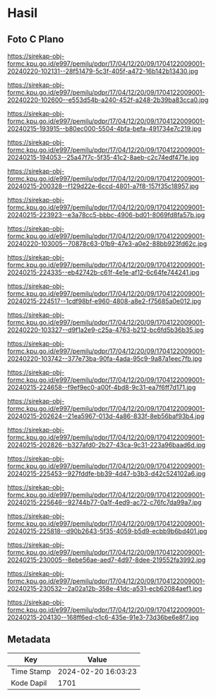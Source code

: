 # Hasil

## Foto C Plano

https://sirekap-obj-formc.kpu.go.id/e997/pemilu/pdpr/17/04/12/20/09/1704122009001-20240220-102131--28f51479-5c3f-405f-a472-16b142b13430.jpg

https://sirekap-obj-formc.kpu.go.id/e997/pemilu/pdpr/17/04/12/20/09/1704122009001-20240220-102600--e553d54b-a240-452f-a248-2b39ba83cca0.jpg

https://sirekap-obj-formc.kpu.go.id/e997/pemilu/pdpr/17/04/12/20/09/1704122009001-20240215-193915--b80ec000-5504-4bfa-befa-491734e7c219.jpg

https://sirekap-obj-formc.kpu.go.id/e997/pemilu/pdpr/17/04/12/20/09/1704122009001-20240215-194053--25a47f7c-5f35-41c2-8aeb-c2c74edf471e.jpg

https://sirekap-obj-formc.kpu.go.id/e997/pemilu/pdpr/17/04/12/20/09/1704122009001-20240215-200328--f129d22e-6ccd-4801-a7f8-157f35c18957.jpg

https://sirekap-obj-formc.kpu.go.id/e997/pemilu/pdpr/17/04/12/20/09/1704122009001-20240215-223923--e3a78cc5-bbbc-4906-bd01-8069fd8fa57b.jpg

https://sirekap-obj-formc.kpu.go.id/e997/pemilu/pdpr/17/04/12/20/09/1704122009001-20240220-103005--70878c63-01b9-47e3-a0e2-88bb923fd62c.jpg

https://sirekap-obj-formc.kpu.go.id/e997/pemilu/pdpr/17/04/12/20/09/1704122009001-20240215-224335--eb42742b-c61f-4e1e-af12-6c64fe744241.jpg

https://sirekap-obj-formc.kpu.go.id/e997/pemilu/pdpr/17/04/12/20/09/1704122009001-20240215-224517--1cdf98bf-e960-4808-a8e2-f75685a0e012.jpg

https://sirekap-obj-formc.kpu.go.id/e997/pemilu/pdpr/17/04/12/20/09/1704122009001-20240220-103327--d9f1a2e9-c25a-4763-b212-bc6fd5b36b35.jpg

https://sirekap-obj-formc.kpu.go.id/e997/pemilu/pdpr/17/04/12/20/09/1704122009001-20240220-103742--377e73ba-90fa-4ada-95c9-9a87a1eec7fb.jpg

https://sirekap-obj-formc.kpu.go.id/e997/pemilu/pdpr/17/04/12/20/09/1704122009001-20240215-224658--f9ef9ec0-a00f-4bd8-9c31-ea7f6ff7d171.jpg

https://sirekap-obj-formc.kpu.go.id/e997/pemilu/pdpr/17/04/12/20/09/1704122009001-20240215-202624--21ea5967-013d-4a86-833f-8eb56baf93b4.jpg

https://sirekap-obj-formc.kpu.go.id/e997/pemilu/pdpr/17/04/12/20/09/1704122009001-20240215-202826--b327afd0-2b27-43ca-9c31-223a96baad6d.jpg

https://sirekap-obj-formc.kpu.go.id/e997/pemilu/pdpr/17/04/12/20/09/1704122009001-20240215-225453--927fddfe-bb39-4d47-b3b3-d42c524102a6.jpg

https://sirekap-obj-formc.kpu.go.id/e997/pemilu/pdpr/17/04/12/20/09/1704122009001-20240215-225646--92744b77-0a1f-4ed9-ac72-c76fc7da99a7.jpg

https://sirekap-obj-formc.kpu.go.id/e997/pemilu/pdpr/17/04/12/20/09/1704122009001-20240215-225818--d90b2643-5f35-4059-b5d9-ecbb9b6bd401.jpg

https://sirekap-obj-formc.kpu.go.id/e997/pemilu/pdpr/17/04/12/20/09/1704122009001-20240215-230005--8ebe56ae-aed7-4d97-8dee-219552fa3992.jpg

https://sirekap-obj-formc.kpu.go.id/e997/pemilu/pdpr/17/04/12/20/09/1704122009001-20240215-230532--2a02a12b-358e-41dc-a531-ecb62084aef1.jpg

https://sirekap-obj-formc.kpu.go.id/e997/pemilu/pdpr/17/04/12/20/09/1704122009001-20240215-204130--168ff6ed-c1c6-435e-91e3-73d36be6e8f7.jpg


## Metadata

| Key        | Value               |
| ---------- | ------------------- |
| Time Stamp | 2024-02-20 16:03:23 |
| Kode Dapil | 1701                |



